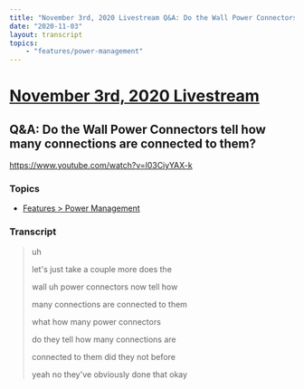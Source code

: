 ```yaml
---
title: "November 3rd, 2020 Livestream Q&A: Do the Wall Power Connectors tell how many connections are connected to them?"
date: "2020-11-03"
layout: transcript
topics:
    - "features/power-management"
---
```

# [November 3rd, 2020 Livestream](../2020-11-03.md)
## Q&A: Do the Wall Power Connectors tell how many connections are connected to them?
https://www.youtube.com/watch?v=l03CiyYAX-k

### Topics
* [Features > Power Management](../topics/features/power-management.md)

### Transcript

> uh
> 
> let's just take a couple more does the
> 
> wall uh power connectors now tell how
> 
> many connections are connected to them
> 
> what how many power connectors
> 
> do they tell how many connections are
> 
> connected to them did they not before
> 
> yeah no they've obviously done that okay
> 
